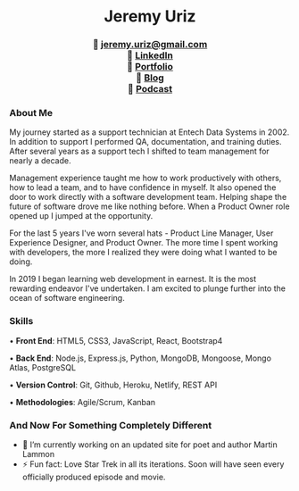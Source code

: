 # <div align="center">Jeremy Uriz </div> #

### <div align="center"> 📧  jeremy.uriz@gmail.com <br/> 🔗  [LinkedIn](https://www.linkedin.com/in/jjuriz/) <br/> 💼  [Portfolio](http://jeremyuriz.com) <br/> :pencil:  [Blog](http://isanythingblog.com)  <br/> :microphone:  [Podcast](http://isanythingpodcast.com)</div>
###


### About Me 
My journey started as a support technician at Entech Data Systems in 2002. In addition to support I performed QA, documentation, and training duties. After several years as a support tech I shifted to team management for nearly a decade.

Management experience taught me how to work productively with others, how to lead a team, and to have confidence in myself. It also opened the door to work directly with a software development team. Helping shape the future of software drove me like nothing before. When a Product Owner role opened up I jumped at the opportunity.

For the last 5 years I've worn several hats - Product Line Manager, User Experience Designer, and Product Owner. The more time I spent working with developers, the more I realized they were doing what I wanted to be doing.

In 2019 I began learning web development in earnest. It is the most rewarding endeavor I've undertaken. I am excited to plunge further into the ocean of software engineering.

### Skills ###
• **Front End**:
HTML5, CSS3, JavaScript, React, Bootstrap4

• **Back End**:
Node.js, Express.js, Python, MongoDB, Mongoose, Mongo Atlas, PostgreSQL

• **Version Control**:
Git, Github, Heroku, Netlify, REST API

• **Methodologies**:
Agile/Scrum, Kanban

### And Now For Something Completely Different ###
- 🔭 I’m currently working on an updated site for poet and author Martin Lammon
- ⚡ Fun fact: Love Star Trek in all its iterations. Soon will have seen every officially produced episode and movie. 

